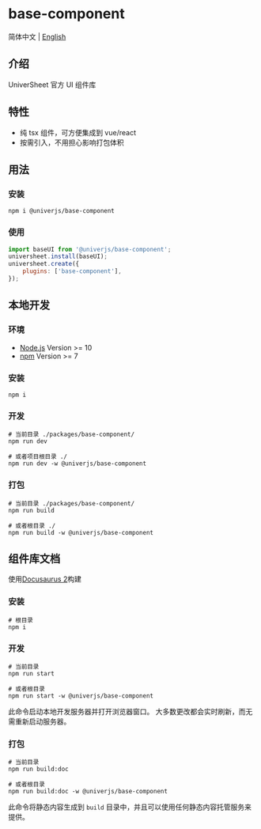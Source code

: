 # base-component

简体中文 | [English](./README.md)

## 介绍

UniverSheet 官方 UI 组件库

## 特性

-   纯 tsx 组件，可方便集成到 vue/react
-   按需引入，不用担心影响打包体积

## 用法

### 安装

```shell
npm i @univerjs/base-component
```

### 使用

```js
import baseUI from '@univerjs/base-component';
universheet.install(baseUI);
universheet.create({
    plugins: ['base-component'],
});
```

## 本地开发

### 环境

-   [Node.js](https://nodejs.org/en/) Version >= 10
-   [npm](https://www.npmjs.com/) Version >= 7

### 安装

```
npm i
```

### 开发

```
# 当前目录 ./packages/base-component/
npm run dev

# 或者项目根目录 ./
npm run dev -w @univerjs/base-component
```

### 打包

```
# 当前目录 ./packages/base-component/
npm run build

# 或者根目录 ./
npm run build -w @univerjs/base-component
```

## 组件库文档

使用[Docusaurus 2](https://docusaurus.io/)构建

### 安装

```console
# 根目录
npm i
```

### 开发

```console
# 当前目录
npm run start

# 或者根目录
npm run start -w @univerjs/base-component
```

此命令启动本地开发服务器并打开浏览器窗口。 大多数更改都会实时刷新，而无需重新启动服务器。

### 打包

```console
# 当前目录
npm run build:doc

# 或者根目录
npm run build:doc -w @univerjs/base-component
```

此命令将静态内容生成到 `build` 目录中，并且可以使用任何静态内容托管服务来提供。
